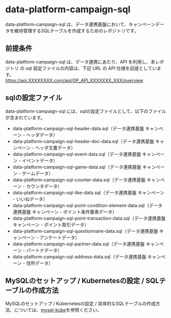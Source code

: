 # data-platform-campaign-sql 

data-platform-campaign-sql は、データ連携基盤において、キャンペーンデータを維持管理するSQLテーブルを作成するためのレポジトリです。  

## 前提条件  
data-platform-campaign-sql は、データ連携にあたり、API を利用し、本レポジトリ の sql 設定ファイルの内容は、下記 URL の API 仕様を前提としています。  
https://api.XXXXXXXX.com/api/OP_API_XXXXXXX_XXX/overview   

## sqlの設定ファイル

data-platform-campaign-sql には、sqlの設定ファイルとして、以下のファイルが含まれています。    

* data-platform-campaign-sql-header-data.sql（データ連携基盤 キャンペーン - ヘッダデータ）
* data-platform-campaign-sql-header-doc-data.sql（データ連携基盤 キャンペーン - ヘッダ文書データ）
* data-platform-campaign-sql-event-data.sql（データ連携基盤 キャンペーン - イベントデータ）
* data-platform-campaign-sql-game-data.sql（データ連携基盤 キャンペーン - ゲームデータ）
* data-platform-campaign-sql-counter-data.sql（データ連携基盤 キャンペーン - カウンタデータ）
* data-platform-campaign-sql-like-data.sql（データ連携基盤 キャンペーン - いいねデータ）
* data-platform-campaign-sql-point-condition-element-data.sql（データ連携基盤 キャンペーン - ポイント条件要素データ）
* data-platform-campaign-sql-point-transaction-data.sql（データ連携基盤 キャンペーン - ポイント取引データ）
* data-platform-campaign-sql-questionnaire-data.sql（データ連携基盤 キャンペーン - アンケートデータ）
* data-platform-campaign-sql-partner-data.sql（データ連携基盤 キャンペーン - パートナデータ）
* data-platform-campaign-sql-address-data.sql（データ連携基盤 キャンペーン - 住所データ）

## MySQLのセットアップ / Kubernetesの設定 / SQLテーブルの作成方法
MySQLのセットアップ / Kubernetesの設定 / 具体的なSQLテーブルの作成方法、については、[mysql-kube](https://github.com/latonaio/mysql-kube)を参照ください。  

